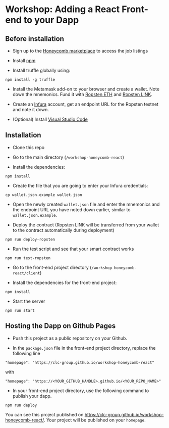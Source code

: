 # Workshop: Adding a React Front-end to your Dapp

## Before installation

- Sign up to the [Honeycomb marketplace](https://honeycomb.marketplace) to access the job listings

- Install [npm](https://www.npmjs.com/get-npm)

- Install truffle globally using:

`npm install -g truffle`

- Install the Metamask add-on to your browser and create a wallet.
Note down the mnemonics.
Fund it with [Ropsten ETH](https://faucet.metamask.io/) and [Ropsten LINK](https://ropsten.chain.link/).

- Create an [Infura](https://infura.io/) account, get an endpoint URL for the Ropsten testnet and note it down.

- (Optional) Install [Visual Studio Code](https://code.visualstudio.com/)

## Installation

- Clone this repo

- Go to the main directory (`/workshop-honeycomb-react`)

- Install the dependencies:

`npm install`

- Create the file that you are going to enter your Infura credentials:

`cp wallet.json.example wallet.json`

- Open the newly created `wallet.json` file and enter the mnemonics and the endpoint URL you have noted down earlier, similar to `wallet.json.example`.

- Deploy the contract (Ropsten LINK will be transferred from your wallet to the contract automatically during deployment)

`npm run deploy-ropsten`

- Run the test script and see that your smart contract works

`npm run test-ropsten`

- Go to the front-end project directory (`/workshop-honeycomb-react/client`)

- Install the dependencies for the front-end project:

`npm install`

- Start the server

`npm run start`

## Hosting the Dapp on Github Pages

- Push this project as a public repository on your Github.

- In the `package.json` file in the front-end project directory, replace the following line

`"homepage": "https://clc-group.github.io/workshop-honeycomb-react"`

with

`"homepage": "https://<YOUR_GITHUB_HANDLE>.github.io/<YOUR_REPO_NAME>"`

- In your front-end project directory, use the following command to publish your dapp.

`npm run deploy`

You can see this project published on https://clc-group.github.io/workshop-honeycomb-react/.
Your project will be published on your `homepage`.
